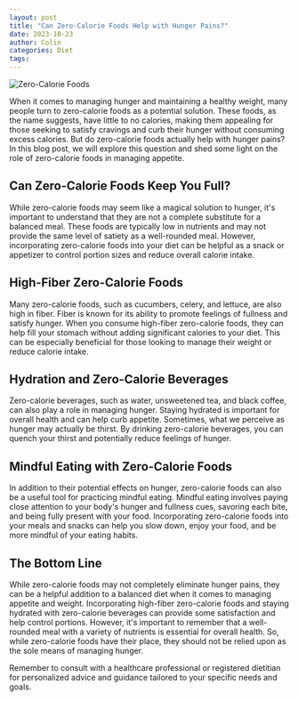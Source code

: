 ```yaml
---
layout: post
title: "Can Zero-Calorie Foods Help with Hunger Pains?"
date: 2023-10-23
author: Colin
categories: Diet
tags: 
---
```


![Zero-Calorie Foods](https://source.unsplash.com/1600x900/?nutrition)

When it comes to managing hunger and maintaining a healthy weight, many people turn to zero-calorie foods as a potential solution. These foods, as the name suggests, have little to no calories, making them appealing for those seeking to satisfy cravings and curb their hunger without consuming excess calories. But do zero-calorie foods actually help with hunger pains? In this blog post, we will explore this question and shed some light on the role of zero-calorie foods in managing appetite.

## Can Zero-Calorie Foods Keep You Full?

While zero-calorie foods may seem like a magical solution to hunger, it's important to understand that they are not a complete substitute for a balanced meal. These foods are typically low in nutrients and may not provide the same level of satiety as a well-rounded meal. However, incorporating zero-calorie foods into your diet can be helpful as a snack or appetizer to control portion sizes and reduce overall calorie intake.

## High-Fiber Zero-Calorie Foods

Many zero-calorie foods, such as cucumbers, celery, and lettuce, are also high in fiber. Fiber is known for its ability to promote feelings of fullness and satisfy hunger. When you consume high-fiber zero-calorie foods, they can help fill your stomach without adding significant calories to your diet. This can be especially beneficial for those looking to manage their weight or reduce calorie intake.

## Hydration and Zero-Calorie Beverages

Zero-calorie beverages, such as water, unsweetened tea, and black coffee, can also play a role in managing hunger. Staying hydrated is important for overall health and can help curb appetite. Sometimes, what we perceive as hunger may actually be thirst. By drinking zero-calorie beverages, you can quench your thirst and potentially reduce feelings of hunger.

## Mindful Eating with Zero-Calorie Foods

In addition to their potential effects on hunger, zero-calorie foods can also be a useful tool for practicing mindful eating. Mindful eating involves paying close attention to your body's hunger and fullness cues, savoring each bite, and being fully present with your food. Incorporating zero-calorie foods into your meals and snacks can help you slow down, enjoy your food, and be more mindful of your eating habits.

## The Bottom Line

While zero-calorie foods may not completely eliminate hunger pains, they can be a helpful addition to a balanced diet when it comes to managing appetite and weight. Incorporating high-fiber zero-calorie foods and staying hydrated with zero-calorie beverages can provide some satisfaction and help control portions. However, it's important to remember that a well-rounded meal with a variety of nutrients is essential for overall health. So, while zero-calorie foods have their place, they should not be relied upon as the sole means of managing hunger.

Remember to consult with a healthcare professional or registered dietitian for personalized advice and guidance tailored to your specific needs and goals.